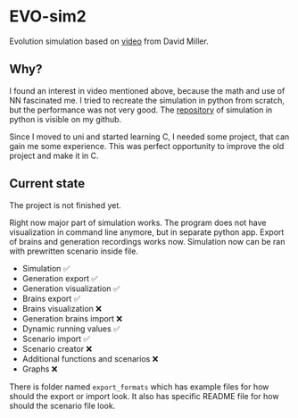 # EVO-sim2
Evolution simulation based on [video](https://youtu.be/N3tRFayqVtk?si=YQMtKYalPkSQOpWn) from David Miller.

## Why?
I found an interest in video mentioned above, because the math and use of NN fascinated me. 
I tried to recreate the simulation in python from scratch, but the performance was not very good. 
The [repository](https://github.com/JanSchor/Evolution) of simulation in python is visible on my github.

Since I moved to uni and started learning C, I needed some project, that can gain me some experience.
This was perfect opportunity to improve the old project and make it in C.

## Current state
The project is not finished yet.

Right now major part of simulation works.
The program does not have visualization in command line anymore, but in separate python app.
Export of brains and generation recordings works now.
Simulation now can be ran with prewritten scenario inside file.

* Simulation ✅
* Generation export ✅
* Generation visualization ✅
* Brains export ✅
* Brains visualization ❌
* Generation brains import ❌
* Dynamic running values ✅
* Scenario import ✅
* Scenario creator ❌
* Additional functions and scenarios ❌
* Graphs ❌

There is folder named `export_formats` which has example files for how should the export or import look.
It also has specific README file for how should the scenario file look.
